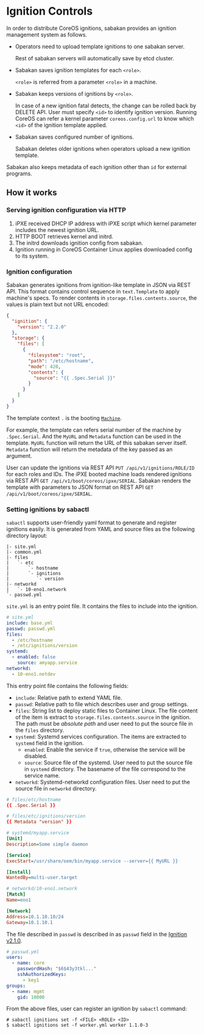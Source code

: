 Ignition Controls
=================

In order to distribute CoreOS ignitions, sabakan provides an ignition management system as follows.

* Operators need to upload template ignitions to one sabakan server.

    Rest of sabakan servers will automatically save by etcd cluster.

* Sabakan saves ignition templates for each `<role>`.

    `<role>` is referred from a parameter `<role>` in a machine.

* Sabakan keeps versions of ignitions by `<role>`.

    In case of a new ignition fatal detects, the change can be rolled back by DELETE API.
    User must specify `<id>` to identify ignition version.
    Running CoreOS can refer a kernel parameter `coreos.config.url` to know which `<id>` of the ignition template applied.

* Sabakan saves configured number of ignitions.

    Sabakan deletes older ignitions when operators upload a new ignition template.

Sabakan also keeps metadata of each ignition other than `id` for external programs.

How it works
------------

### Serving ignition configuration via HTTP

1. iPXE received DHCP IP address with iPXE script which kernel parameter includes the newest ignition URL.
2. HTTP BOOT retrieves kernel and initrd. 
3. The initrd downloads ignition config from sabakan.
4. Ignition running in CoreOS Container Linux applies downloaded config to its system.

### Ignition configuration

Sabakan generates ignitions from ignition-like template in JSON via REST API.
This format contains control sequence in `text.Template` to apply machine's specs.
To render contents in `storage.files.contents.source`, the values is plain text
but not URL encoded:

```json
{
  "ignition": {
    "version": "2.2.0"
  },
  "storage": {
    "files": [
      {
        "filesystem": "root",
        "path": "/etc/hostname",
        "mode": 420,
        "contents": {
          "source": "{{ .Spec.Serial }}"
        }
      }
    ]
  }
}
```

The template context `.` is the booting [`Machine`](machine.md#machine-struct).

For example, the template can refers serial number of the machine by `.Spec.Serial`.
And the `MyURL` and `Metadata` function can be used in the template.
`MyURL` function will return the URL of this sabakan server itself.
`Metadata` function will return the metadata of the key passed as an argument.

User can update the ignitions via REST API `PUT /api/v1/ignitions/ROLE/ID` for each roles and IDs.
The iPXE booted machine loads rendered ignitions via REST API `GET /api/v1/boot/coreos/ipxe/SERIAL`.
Sabakan renders the template with parameters to JSON format on REST API `GET /api/v1/boot/coreos/ipxe/SERIAL`.

### Setting ignitions by sabactl

`sabactl` supports user-friendly yaml format to generate and register ignitions easily.
It is generated from YAML and source files as the following directory layout:

```text
|- site.yml
|- common.yml
|- files
|   `- etc
|       `- hostname
|       `- ignitions
|          `- version
|- networkd
|   `- 10-eno1.network
`- passwd.yml
```

`site.yml` is an entry point file.  It contains the files to include into the ignition.

```yaml
# site.yml
include: base.yml
passwd: passwd.yml
files:
  - /etc/hostname
  - /etc/ignitions/version
systemd:
  - enabled: false
    source: amyapp.service
networkd:
  - 10-eno1.netdev
```

This entry point file contains the following fields:

- `include`: Relative path to extend YAML file.
- `passwd`: Relative path to file which describes user and group settings.
- `files`: String list to deploy static files to Container Linux.
The file content of the item is extract to `storage.files.contents.source` in the ignition.
The path must be *absolute path* and user need to put the source file in the `files` directory.
- `systemd`: Systemd services configuration.  The items are extracted to `systemd` field in the ignition.
    - `enabled`: Enable the service if `true`, otherwise the service will be disabled.
    - `source`: Source file of the systemd.  User need to put the source file in `systemd` directory.
      The basename of the file correspond to the service name.
- `networkd`: Systemd-networkd configuration files.  User need to put the source file in `networkd` directory.

```conf
# files/etc/hostname
{{ .Spec.Serial }}
```

```conf
# files/etc/ignitions/version
{{ Metadata "version" }}
```

```ini
# systemd/myapp.service
[Unit]
Description=Some simple daemon

[Service]
ExecStart=/usr/share/oem/bin/myapp.service --server={{ MyURL }}

[Install]
WantedBy=multi-user.target
```

```ini
# networkd/10-eno1.network
[Match]
Name=eno1

[Network]
Address=10.1.10.10/24
Gateway=10.1.10.1
```

The file described in `passwd` is described in as `passwd` field in the
[Ignition v2.1.0](https://coreos.com/ignition/docs/latest/configuration-v2_1.html).

```yaml
# passwd.yml
users:
  - name: core
    passwordHash: "$6$43y3tkl..."
    sshAuthorizedKeys:
      - key1
groups:
  - name: mgmt
    gid: 10000
```

From the above files, user can register an ignition by `sabactl` command:

```console
# sabactl ignitions set -f <FILE> <ROLE> <ID>
$ sabactl ignitions set -f worker.yml worker 1.1.0-3
```
